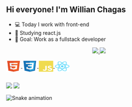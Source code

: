 ## Hi everyone! I'm Willian Chagas

- 💻 Today I work with front-end
- 🌱 Studying react.js
- 🎯 Goal: Work as a fullstack developer

<div align="center">
  <a href="https://github.com/Willchagas">
  <img height="150em" src="https://github-readme-stats.vercel.app/api?username=Willchagas&show_icons=true&theme=dark&include_all_commits=true&count_private=true"/>
  <img height="150em" src="https://github-readme-stats.vercel.app/api/top-langs/?username=Willchagas&layout=compact&langs_count=7&theme=white"/>
</div>

<div style="display: inline_block align="center"><br>
  <img align="center" alt="Will-HTML" height="30" width="40" src="https://raw.githubusercontent.com/devicons/devicon/master/icons/html5/html5-original.svg">
  <img align="center" alt="Will-CSS" height="30" width="40" src="https://raw.githubusercontent.com/devicons/devicon/master/icons/css3/css3-original.svg">
  <img align="center" alt="Will-Js" height="30" width="40" src="https://raw.githubusercontent.com/devicons/devicon/master/icons/javascript/javascript-plain.svg">
  <img align="center" alt="Will-React" height="30" width="40" src="https://raw.githubusercontent.com/devicons/devicon/master/icons/react/react-original.svg">
</div>

##

<div>

<a href="https://www.instagram.com/will.chagas1/" target="_blank"><img src="https://img.shields.io/badge/-Instagram-%23E4405F?style=for-the-badge&logo=instagram&logoColor=white" target="_blank"></a>
<a href="https://www.linkedin.com/in/willianchagas/" target="_blank"><img src="https://img.shields.io/badge/LinkedIn-0077B5?style=for-the-badge&logo=linkedin&logoColor=white" target="_blank"></a>


  ![Snake animation](https://github.com/Willchagas/Willchagas/blob/output/github-contribution-grid-snake.svg)

</div>
